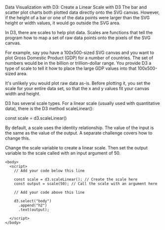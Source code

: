 Data Visualization with D3: Create a Linear Scale with D3
The bar and scatter plot charts both plotted data directly onto the SVG canvas. However, if the height of a bar or one of the data points were larger than the SVG height or width values, it would go outside the SVG area.

In D3, there are scales to help plot data. Scales are functions that tell the program how to map a set of raw data points onto the pixels of the SVG canvas.

For example, say you have a 100x500-sized SVG canvas and you want to plot Gross Domestic Product (GDP) for a number of countries. The set of numbers would be in the billion or trillion-dollar range. You provide D3 a type of scale to tell it how to place the large GDP values into that 100x500-sized area.

It's unlikely you would plot raw data as-is. Before plotting it, you set the scale for your entire data set, so that the x and y values fit your canvas width and height.

D3 has several scale types. For a linear scale (usually used with quantitative data), there is the D3 method scaleLinear():

const scale = d3.scaleLinear()

By default, a scale uses the identity relationship. The value of the input is the same as the value of the output. A separate challenge covers how to change this.


Change the scale variable to create a linear scale. Then set the output variable to the scale called with an input argument of 50.
```
<body>
  <script>
    // Add your code below this line
    
    const scale = d3.scaleLinear(); // Create the scale here
    const output = scale(50); // Call the scale with an argument here
    
    // Add your code above this line
    
    d3.select("body")
      .append("h2")
      .text(output);
  
  </script>
</body>
```